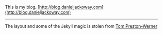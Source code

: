 This is my blog. [http://blog.danieljackoway.com](http://blog.danieljackoway.com)

---

The layout and some of the Jekyll magic is stolen from [Tom Preston-Werner](https://github.com/mojombo/mojombo.github.com)
